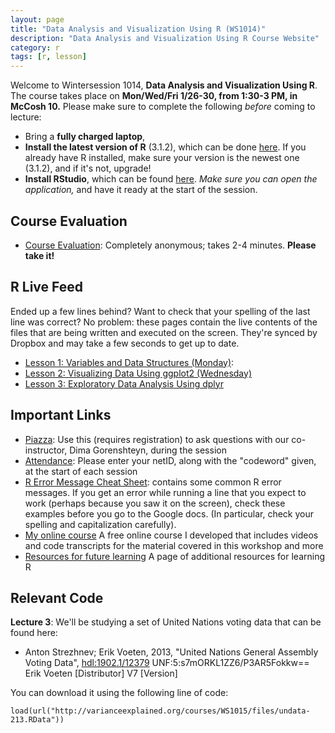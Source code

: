 ```yaml
---
layout: page
title: "Data Analysis and Visualization Using R (WS1014)"
description: "Data Analysis and Visualization Using R Course Website"
category: r
tags: [r, lesson]
---
```


Welcome to Wintersession 1014, **Data Analysis and Visualization Using R**. The course takes place on **Mon/Wed/Fri 1/26-30, from 1:30-3 PM, in McCosh 10.** Please make sure to complete the following *before* coming to lecture:

* Bring a **fully charged laptop**,
* **Install the latest version of R** (3.1.2), which can be done [here](http://lib.stat.cmu.edu/R/CRAN/). If you already have R installed, make sure your version is the newest one (3.1.2), and if it's not, upgrade!
* **Install RStudio**, which can be found [here](http://www.rstudio.com/). *Make sure you can open the application,* and have it ready at the start of the session.

Course Evaluation
----------------

* [Course Evaluation](https://docs.google.com/forms/d/1H7xHmuouSTkyh-8CAbRWxsKCeH9PlQAjKAOn8h5JrbU/viewform?usp=send_form): Completely anonymous; takes 2-4 minutes. **Please take it!**

R Live Feed
----------------
Ended up a few lines behind? Want to check that your spelling of the last line was correct? No problem: these pages contain the live contents of the files that are being written and executed on the screen. They're synced by Dropbox and may take a few seconds to get up to date.
 
* [Lesson 1: Variables and Data Structures (Monday)](https://www.dropbox.com/s/iguarzrdlr4hvqm/WS1014_Lesson1.R?dl=1):
* [Lesson 2: Visualizing Data Using ggplot2 (Wednesday)](https://www.dropbox.com/s/uildugxebs4p7l6/WS1014_Lesson2.txt?dl=0)
* [Lesson 3: Exploratory Data Analysis Using dplyr](https://www.dropbox.com/s/qfc3hae5c1m38xb/WS1014_Lesson3.txt?dl=0)

Important Links
---------------

* [Piazza](http://piazza.com/princeton/other/wintersession1014): Use this (requires registration) to ask questions with our co-instructor, Dima Gorenshteyn, during the session
* [Attendance](http://goo.gl/forms/ydbLyuoOyz): Please enter your netID, along with the "codeword" given, at the start of each session
* [R Error Message Cheat Sheet](/courses/errors): contains some common R error messages. If you get an error while running a line that you expect to work (perhaps because you saw it on the screen), check these examples before you go to the Google docs. (In particular, check your spelling and capitalization carefully).
* [My online course](/RData/) A free online course I developed that includes videos and code transcripts for the material covered in this workshop and more
* [Resources for future learning](/RData/resources/) A page of additional resources for learning R

Relevant Code
---------------

**Lecture 3**: We'll be studying a set of United Nations voting data that can be found here:

* Anton Strezhnev; Erik Voeten, 2013, "United Nations General Assembly Voting Data", <a href="http://hdl.handle.net/1902.1/12379">hdl:1902.1/12379</a> UNF:5:s7mORKL1ZZ6/P3AR5Fokkw== Erik Voeten [Distributor] V7 [Version]

You can download it using the following line of code:

    load(url("http://varianceexplained.org/courses/WS1015/files/undata-213.RData"))
